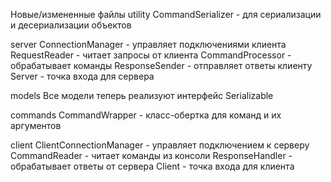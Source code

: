 Новые/измененные файлы
utility
    CommandSerializer - для сериализации и десериализации объектов

server
    ConnectionManager - управляет подключениями клиента 
    RequestReader - читает запросы от клиента 
    CommandProcessor - обрабатывает команды 
    ResponseSender - отправляет ответы клиенту 
    Server - точка входа для сервера 

models 
    Все модели теперь реализуют интерфейс Serializable

commands
    CommandWrapper - класс-обертка для команд и их аргументов

client
    ClientConnectionManager - управляет подключением к серверу
    CommandReader - читает команды из консоли 
    ResponseHandler - обрабатывает ответы от сервера
    Client - точка входа для клиента 

